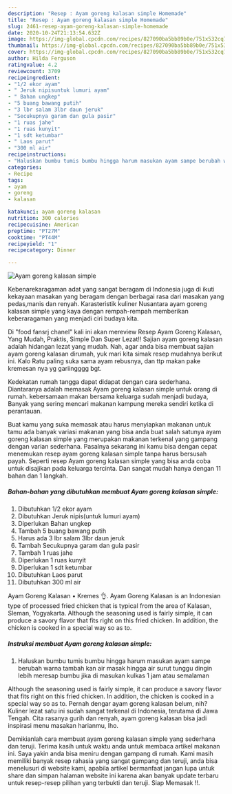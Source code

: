 ```yaml
---
description: "Resep : Ayam goreng kalasan simple Homemade"
title: "Resep : Ayam goreng kalasan simple Homemade"
slug: 2461-resep-ayam-goreng-kalasan-simple-homemade
date: 2020-10-24T21:13:54.632Z
image: https://img-global.cpcdn.com/recipes/827090ba5bb89b0e/751x532cq70/ayam-goreng-kalasan-simple-foto-resep-utama.jpg
thumbnail: https://img-global.cpcdn.com/recipes/827090ba5bb89b0e/751x532cq70/ayam-goreng-kalasan-simple-foto-resep-utama.jpg
cover: https://img-global.cpcdn.com/recipes/827090ba5bb89b0e/751x532cq70/ayam-goreng-kalasan-simple-foto-resep-utama.jpg
author: Hilda Ferguson
ratingvalue: 4.2
reviewcount: 3709
recipeingredient:
- "1/2 ekor ayam"
- " Jeruk nipisuntuk lumuri ayam"
- " Bahan ungkep"
- "5 buang bawang putih"
- "3 lbr salam 3lbr daun jeruk"
- "Secukupnya garam dan gula pasir"
- "1 ruas jahe"
- "1 ruas kunyit"
- "1 sdt ketumbar"
- " Laos parut"
- "300 ml air"
recipeinstructions:
- "Haluskan bumbu tumis bumbu hingga harum masukan ayam sampe berubah warna tambah kan air masak hingga air surut tunggu dingin lebih meresap bumbu jika di masukan kulkas 1 jam atau semalaman"
categories:
- Recipe
tags:
- ayam
- goreng
- kalasan

katakunci: ayam goreng kalasan 
nutrition: 300 calories
recipecuisine: American
preptime: "PT27M"
cooktime: "PT44M"
recipeyield: "1"
recipecategory: Dinner

---
```



![Ayam goreng kalasan simple](https://img-global.cpcdn.com/recipes/827090ba5bb89b0e/751x532cq70/ayam-goreng-kalasan-simple-foto-resep-utama.jpg)

Kebenarekaragaman adat yang sangat beragam di Indonesia juga di ikuti kekayaan masakan yang beragam dengan berbagai rasa dari masakan yang pedas,manis dan renyah. Karasteristik kuliner Nusantara ayam goreng kalasan simple yang kaya dengan rempah-rempah memberikan keberaragaman yang menjadi ciri budaya kita.


Di &#34;food fansrj chanel&#34; kali ini akan mereview Resep Ayam Goreng Kalasan, Yang Mudah, Praktis, Simple Dan Super Lezat!! Sajian ayam goreng kalasan adalah hidangan lezat yang mudah. Nah, agar anda bisa membuat sajian ayam goreng kalasan dirumah, yuk mari kita simak resep mudahnya berikut ini. Kalo Ratu paling suka sama ayam rebusnya, dan ttp makan pake kremesan nya yg gariingggg bgt.

Kedekatan rumah tangga dapat didapat dengan cara sederhana. Diantaranya adalah memasak Ayam goreng kalasan simple untuk orang di rumah. kebersamaan makan bersama keluarga sudah menjadi budaya, Banyak yang sering mencari makanan kampung mereka sendiri ketika di perantauan.

Buat kamu yang suka memasak atau harus menyiapkan makanan untuk tamu ada banyak variasi makanan yang bisa anda buat salah satunya ayam goreng kalasan simple yang merupakan makanan terkenal yang gampang dengan varian sederhana. Pasalnya sekarang ini kamu bisa dengan cepat menemukan resep ayam goreng kalasan simple tanpa harus bersusah payah.
Seperti resep Ayam goreng kalasan simple yang bisa anda coba untuk disajikan pada keluarga tercinta. Dan sangat mudah hanya dengan 11 bahan dan 1 langkah.


<!--inarticleads1-->

##### Bahan-bahan yang dibutuhkan membuat Ayam goreng kalasan simple:

1. Dibutuhkan 1/2 ekor ayam
1. Dibutuhkan  Jeruk nipis(untuk lumuri ayam)
1. Diperlukan  Bahan ungkep
1. Tambah 5 buang bawang putih
1. Harus ada 3 lbr salam 3lbr daun jeruk
1. Tambah Secukupnya garam dan gula pasir
1. Tambah 1 ruas jahe
1. Diperlukan 1 ruas kunyit
1. Diperlukan 1 sdt ketumbar
1. Dibutuhkan  Laos parut
1. Dibutuhkan 300 ml air


Ayam Goreng Kalasan • Kremes 👌. Ayam Goreng Kalasan is an Indonesian type of processed fried chicken that is typical from the area of Kalasan, Sleman, Yogyakarta. Although the seasoning used is fairly simple, it can produce a savory flavor that fits right on this fried chicken. In addition, the chicken is cooked in a special way so as to. 

<!--inarticleads2-->

##### Instruksi membuat  Ayam goreng kalasan simple:

1. Haluskan bumbu tumis bumbu hingga harum masukan ayam sampe berubah warna tambah kan air masak hingga air surut tunggu dingin lebih meresap bumbu jika di masukan kulkas 1 jam atau semalaman


Although the seasoning used is fairly simple, it can produce a savory flavor that fits right on this fried chicken. In addition, the chicken is cooked in a special way so as to. Pernah dengar ayam goreng kalasan belum, nih? Kuliner lezat satu ini sudah sangat terkenal di Indonesia, terutama di Jawa Tengah. Cita rasanya gurih dan renyah, ayam goreng kalasan bisa jadi inspirasi menu masakan harianmu, lho. 

Demikianlah cara membuat ayam goreng kalasan simple yang sederhana dan teruji. Terima kasih untuk waktu anda untuk membaca artikel makanan ini. Saya yakin anda bisa meniru dengan gampang di rumah. Kami masih memiliki banyak resep rahasia yang sangat gampang dan teruji, anda bisa menelusuri di website kami, apabila artikel bermanfaat jangan lupa untuk share dan simpan halaman website ini karena akan banyak update terbaru untuk resep-resep pilihan yang terbukti dan teruji. Siap Memasak !!. 
